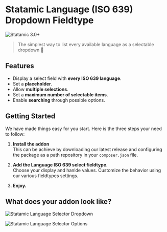 # Statamic Language (ISO 639) Dropdown Fieldtype

![Statamic 3.0+](https://img.shields.io/badge/Statamic-3.0+-FF269E?style=for-the-badge&link=https://statamic.com)
> The simplest way to list every available language as a selectable dropdown 🤘

## Features
- Display a select field with **every ISO 639 language**.
- Set a **placeholder**.
- Allow **multiple selections**.
- Set a **maximum number of selectable items**.
- Enable **searching** through possible options.

## Getting Started

We have made things easy for you start. Here is the three steps your need to follow:

1. **Install the addon**  
   This can be achieve by downloading our latest release and configuring the package as a path repository in your `composer.json` file.
   

2. **Add the Language ISO 639 select fieldtype.**  
   Choose your display and hanlde values. 
   Customize the behavior using our various fieldtypes settings.


3. **Enjoy.**

## What does your addon look like?

![Statamic Language Selector Dropdown](https://parfaitementweb.com/statamic/statamic-language-iso639-fieldtype/fieldtype-preview.png)  

![Statamic Language Selector Options](https://parfaitementweb.com/statamic/statamic-language-iso639-fieldtype/fieldtype-options.png)
